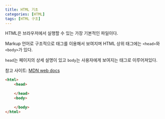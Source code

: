 ```yaml
---
title: HTML 기초
categories: [HTML]
tags: [HTML 구조]
---
```


HTML은 브라우저에서 실행할 수 있는 가장 기본적인 파일이다.

Markup 언어로 구조적으로 태그를 이용해서 보여지며 HTML 상위 태그에는 `<head>`와 `<body>`가 있다.

`head`는 페이지의 상세 설명이 있고 `body`는 사용자에게 보여지는 태그로 이루어져있다.

참고 사이트: [MDN web docs](developer.mozilla.org/en-US/docs/WEB/HTML)

```html
<html>
    <head>
        
    </head>
    <body>
        
    </body>
</html>
```

